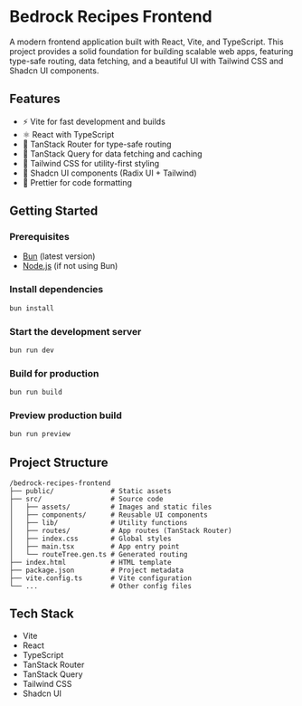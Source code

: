 # Bedrock Recipes Frontend

A modern frontend application built with React, Vite, and TypeScript. This project provides a solid foundation for building scalable web apps, featuring type-safe routing, data fetching, and a beautiful UI with Tailwind CSS and Shadcn UI components.

## Features

- ⚡ Vite for fast development and builds
- ⚛️ React with TypeScript
- 🧭 TanStack Router for type-safe routing
- 🔄 TanStack Query for data fetching and caching
- 🎨 Tailwind CSS for utility-first styling
- 🧩 Shadcn UI components (Radix UI + Tailwind)
- 🧹 Prettier for code formatting

## Getting Started

### Prerequisites

- [Bun](https://bun.sh/) (latest version)
- [Node.js](https://nodejs.org/) (if not using Bun)

### Install dependencies

```bash
bun install
```

### Start the development server

```bash
bun run dev
```

### Build for production

```bash
bun run build
```

### Preview production build

```bash
bun run preview
```

## Project Structure

```
/bedrock-recipes-frontend
├── public/              # Static assets
├── src/                 # Source code
│   ├── assets/          # Images and static files
│   ├── components/      # Reusable UI components
│   ├── lib/             # Utility functions
│   ├── routes/          # App routes (TanStack Router)
│   ├── index.css        # Global styles
│   ├── main.tsx         # App entry point
│   └── routeTree.gen.ts # Generated routing
├── index.html           # HTML template
├── package.json         # Project metadata
├── vite.config.ts       # Vite configuration
└── ...                  # Other config files
```

## Tech Stack

- Vite
- React
- TypeScript
- TanStack Router
- TanStack Query
- Tailwind CSS
- Shadcn UI
